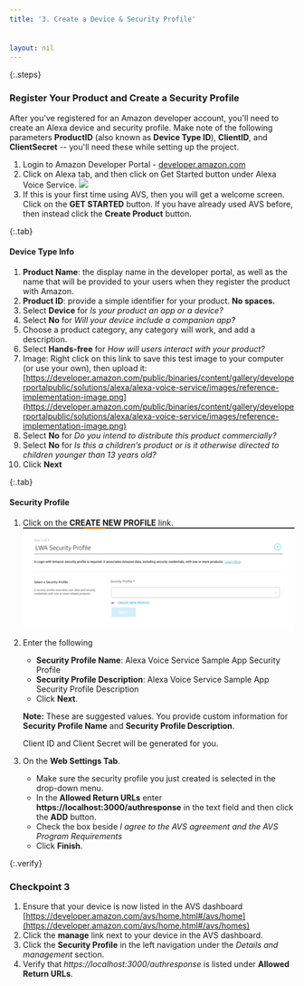 ```yaml
---
title: '3. Create a Device & Security Profile'


layout: nil
---
```


{:.steps}
### Register Your Product and Create a Security Profile

After you've registered for an Amazon developer account, you'll need to create an Alexa device and security profile. Make note of the following parameters **ProductID** (also known as **Device Type ID**), **ClientID**, and **ClientSecret** -- you'll need these while setting up the project.

1. Login to Amazon Developer Portal - [developer.amazon.com](https://developer.amazon.com/login.html)
2. Click on Alexa tab, and then click on Get Started button under Alexa Voice Service.
   ![](assets/avs-navigation-new.png)
3. If this is your first time using AVS, then you will get a welcome screen. Click on the **GET STARTED** button. If you have already used AVS before, then instead click the **Create Product** button.

{:.tab}
#### Device Type Info

1. **Product Name**: the display name in the developer portal, as well as the name that will be provided to your users when they register the product with Amazon.
2. **Product ID**: provide a simple identifier for your product. **No spaces.**
3. Select **Device** for *Is your product an app or a device?*
4. Select **No** for *Will your device include a companion app?*
5. Choose a product category, any category will work, and add a description.
6. Select **Hands-free** for *How will users interact with your product?*
7. Image: Right click on this link to save this test image to your computer (or use your own), then upload it:   [https://developer.amazon.com/public/binaries/content/gallery/developerportalpublic/solutions/alexa/alexa-voice-service/images/reference-implementation-image.png](https://developer.amazon.com/public/binaries/content/gallery/developerportalpublic/solutions/alexa/alexa-voice-service/images/reference-implementation-image.png)
8. Select **No** for *Do you intend to distribute this product commercially?*
9. Select **No** for *Is this a children’s product or is it otherwise directed to children younger than 13 years old?*
10. Click **Next**

{:.tab}
#### Security Profile

1. Click on the **CREATE NEW PROFILE** link.
	 ![](assets/avs-create-new-security-profile.png)

2. Enter the following   
	 - **Security Profile Name**: Alexa Voice Service Sample App Security Profile
	 - **Security Profile Description**: Alexa Voice Service Sample App Security Profile Description
	 - Click **Next**.  

   **Note:** These are suggested values. You provide custom information for **Security Profile Name** and **Security Profile Description**.

	 Client ID and Client Secret will be generated for you.

3. On the **Web Settings Tab**.
	 - Make sure the security profile you just created is selected in the drop-down menu. 
	 - In the **Allowed Return URLs** enter **https://localhost:3000/authresponse** in the text field and then click the **ADD** button.
	 - Check the box beside *I agree to the AVS agreement and the AVS Program Requirements*
	 - Click **Finish**.

{:.verify}
### Checkpoint 3
1. Ensure that your device is now listed in the AVS dashboard [https://developer.amazon.com/avs/home.html#/avs/home](https://developer.amazon.com/avs/home.html#/avs/homes)
2. Click the **manage** link next to your device in the AVS dashboard. 
3. Click the **Security Profile** in the left navigation under the *Details and management* section.
4. Verify that *https://localhost:3000/authresponse* is listed under **Allowed Return URLs**. 